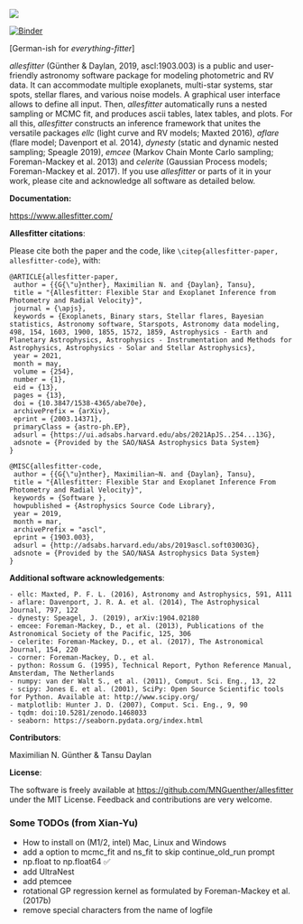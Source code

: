 ![](docs/source/_static/images/promo.gif)

[![Binder](https://mybinder.org/badge_logo.svg)](https://mybinder.org/v2/gh/MNGuenther/allesfitter/master?labpath=allesfitter%2FGUI.ipynb)

[German-ish for *everything-fitter*]

*allesfitter* (Günther & Daylan, 2019, ascl:1903.003) is a public and user-friendly astronomy software package for modeling photometric and RV data. It can accommodate multiple exoplanets, multi-star systems, star spots, stellar flares, and various noise models. A graphical user interface allows to define all input. Then, *allesfitter* automatically runs a nested sampling or MCMC fit, and produces ascii tables, latex tables, and plots. For all this, *allesfitter* constructs an inference framework that unites the versatile packages *ellc* (light curve and RV models; Maxted 2016), *aflare* (flare model; Davenport et al. 2014), *dynesty* (static and dynamic nested sampling; Speagle 2019), *emcee* (Markov Chain Monte Carlo sampling; Foreman-Mackey et al. 2013) and *celerite* (Gaussian Process models; Foreman-Mackey et al. 2017). 
If you use *allesfitter* or parts of it in your work, please cite and acknowledge all software as detailed below.

**Documentation:**

https://www.allesfitter.com/

**Allesfitter citations**:

Please cite both the paper and the code, like `\citep{allesfitter-paper, allesfitter-code}`, with:

    @ARTICLE{allesfitter-paper,
     author = {{G{\"u}nther}, Maximilian N. and {Daylan}, Tansu},
     title = "{Allesfitter: Flexible Star and Exoplanet Inference from Photometry and Radial Velocity}",
     journal = {\apjs},
     keywords = {Exoplanets, Binary stars, Stellar flares, Bayesian statistics, Astronomy software, Starspots, Astronomy data modeling, 498, 154, 1603, 1900, 1855, 1572, 1859, Astrophysics - Earth and Planetary Astrophysics, Astrophysics - Instrumentation and Methods for Astrophysics, Astrophysics - Solar and Stellar Astrophysics},
     year = 2021,
     month = may,
     volume = {254},
     number = {1},
     eid = {13},
     pages = {13},
     doi = {10.3847/1538-4365/abe70e},
     archivePrefix = {arXiv},
     eprint = {2003.14371},
     primaryClass = {astro-ph.EP},
     adsurl = {https://ui.adsabs.harvard.edu/abs/2021ApJS..254...13G},
     adsnote = {Provided by the SAO/NASA Astrophysics Data System}
    }
    
    @MISC{allesfitter-code,
     author = {{G{\"u}nther}, Maximilian~N. and {Daylan}, Tansu},
     title = "{Allesfitter: Flexible Star and Exoplanet Inference From Photometry and Radial Velocity}",
     keywords = {Software },
     howpublished = {Astrophysics Source Code Library},
     year = 2019,
     month = mar,
     archivePrefix = "ascl",
     eprint = {1903.003},
     adsurl = {http://adsabs.harvard.edu/abs/2019ascl.soft03003G},
     adsnote = {Provided by the SAO/NASA Astrophysics Data System}
    }

**Additional software acknowledgements**:

    - ellc: Maxted, P. F. L. (2016), Astronomy and Astrophysics, 591, A111
    - aflare: Davenport, J. R. A. et al. (2014), The Astrophysical Journal, 797, 122
    - dynesty: Speagel, J. (2019), arXiv:1904.02180
    - emcee: Foreman-Mackey, D., et al. (2013), Publications of the Astronomical Society of the Pacific, 125, 306
    - celerite: Foreman-Mackey, D., et al. (2017), The Astronomical Journal, 154, 220
    - corner: Foreman-Mackey, D., et al. 
    - python: Rossum G. (1995), Technical Report, Python Reference Manual, Amsterdam, The Netherlands
    - numpy: van der Walt S., et al. (2011), Comput. Sci. Eng., 13, 22
    - scipy: Jones E. et al. (2001), SciPy: Open Source Scientific tools for Python. Available at: http://www.scipy.org/
    - matplotlib: Hunter J. D. (2007), Comput. Sci. Eng., 9, 90
    - tqdm: doi:10.5281/zenodo.1468033
    - seaborn: https://seaborn.pydata.org/index.html

**Contributors**: 

Maximilian N. Günther & Tansu Daylan

**License**:

The software is freely available at https://github.com/MNGuenther/allesfitter under the MIT License. Feedback and contributions are very welcome.


### Some TODOs (from Xian-Yu)

 - How to install on (M1/2, intel) Mac, Linux and Windows
 - add a option to mcmc_fit and ns_fit to skip continue_old_run prompt
 - np.float to np.float64 :white_check_mark:
 - add UltraNest
 - add ptemcee
 - rotational GP regression kernel as formulated by Foreman-Mackey et al. (2017b)
 - remove special characters from the name of logfile

